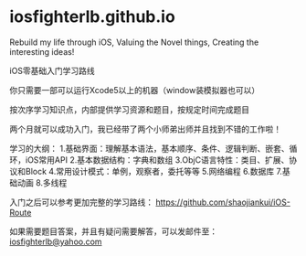 # iosfighterlb.github.io
Rebuild my life through iOS, Valuing the Novel things, Creating the interesting ideas!


iOS零基础入门学习路线

你只需要一部可以运行Xcode5以上的机器（window装模拟器也可以）

按次序学习知识点，内部提供学习资源和题目，按规定时间完成题目

两个月就可以成功入门，我已经带了两个小师弟出师并且找到不错的工作啦！



学习的大纲：
1.基础界面：理解基本语法，基本顺序、条件、逻辑判断、嵌套、循环，iOS常用API
2.基本数据结构：字典和数组
3.ObjC语言特性：类目、扩展、协议和Block
4.常用设计模式：单例，观察者，委托等等
5.网络编程
6.数据库
7.基础动画
8.多线程

入门之后可以参考更加完整的学习路线：
https://github.com/shaojiankui/iOS-Route


如果需要题目答案，并且有疑问需要解答，可以发邮件至：
iosfighterlb@yahoo.com
